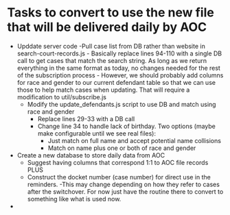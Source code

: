 # Tasks to convert to use the new file that will be delivered daily by AOC

- Upddate server code
    -Pull case list from DB rather than website in search-court-records.js
        - Basically replace lines 94-110 with a single DB call to get cases that match the search string. As long as we return everything in the same format as today, no changes needed for the rest of the subscription process
        - However, we should probably add columns for race and gender to our current defendant table so that we can use those to help match cases when updating. That will require a modification to util/subscribe.js
    - Modify the update_defendants.js script to use DB and match using race and gender
        - Replace lines 29-33 with a DB call
        - Change line 34 to handle lack of birthday. Two options (maybe make configurable until we see real files):
            - Just match on full name and accept potential name collisions
            - Match on name plus one or both of race and gender
- Create a new database to store daily data from AOC
    - Suggest having columns that correspond 1:1 to AOC file records PLUS
    - Construct the docket number (case number) for direct use in the reminders.
        -This may change depending on how they refer to cases after the switchover. For now just have the routine there to convert to something like what is used now.
- 
